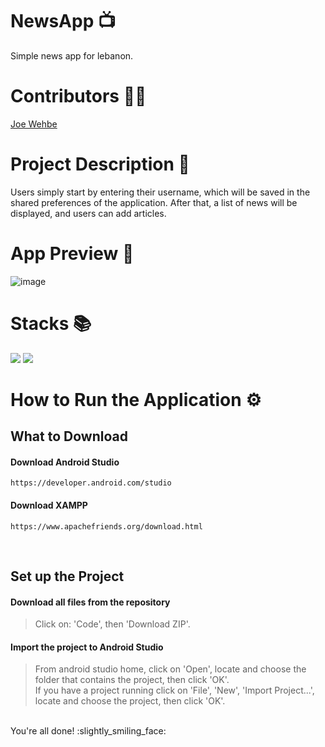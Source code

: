 # NewsApp :tv:
Simple news app for lebanon. 

# Contributors :raising_hand_man:
<a href="https://github.com/Joe-Wehbe">Joe Wehbe</a>

# Project Description :page_with_curl: 

Users simply start by entering their username, which will be saved in the shared preferences of the application. After that, a list of news will be displayed, and users can add articles.
      
# App Preview :iphone:
![image](https://user-images.githubusercontent.com/102875229/209580206-ce25b7e8-47ef-4f62-a991-f890485a7ac9.png)

# Stacks :books:
<img src="https://img.shields.io/badge/-java-5382a1?logo=&logoColor=white&style=for-the-badge" ></img>
<img src="https://img.shields.io/badge/-ANDROID%20STUDIO-3DDC84?logo=android-studio&logoColor=white&style=for-the-badge" ></img>

# How to Run the Application :gear:
## What to Download
#### Download Android Studio
```
https://developer.android.com/studio
```

#### Download XAMPP
```
https://www.apachefriends.org/download.html
```
<br />

## Set up the Project
#### Download all files from the repository
> Click on: 'Code', then 'Download ZIP'.

#### Import the project to Android Studio
> From android studio home, click on 'Open', locate and choose the folder that contains the project, then click 'OK'.\
> If you have a project running click on 'File', 'New', 'Import Project...', locate and choose the project, then click 'OK'.

<br />
You're all done! :slightly_smiling_face:	
